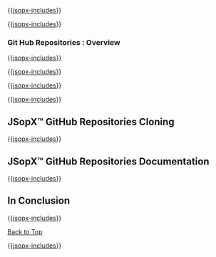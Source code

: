 ﻿{{[jsopx-includes](./DocsX/AllGlobal/Master/Includes/Content/Template/Technologies/GitHubRepositories/Header.md)}}

<!-- START JSOPX NOVA DOCX HEADER
group: 'Technologies'
subGroup: 'Git Hub Repositories'
isDraft: true
isProductionReady: true
toc: true
END JSOPX NOVA DOCX HEADER -->

{{[jsopx-includes](./DocsX/AllGlobal/Master/Includes/Content/Common/Draft-Notice.md)}}

### Git Hub Repositories : Overview

{{[jsopx-includes](./DocsX/AllGlobal/Master/Includes/Content/Template/Technologies/GitHubRepositories/Overview.md)}}

{{[jsopx-includes](./DocsX/AllGlobal/Master/Includes/Content/Common/Current-Phase.md)}}

{{[jsopx-includes](./DocsX/AllGlobal/Master/Includes/Content/Template/Technologies/GitHubRepositories/BodyContent.md)}}

{{[jsopx-includes](./DocsX/AllGlobal/Master/Includes/Content/Common/Alerts-Current.md)}}


## JSopX™ GitHub Repositories Cloning

{{[jsopx-includes](./DocsX/AllGlobal/Master/Includes/Content/Template/Technologies/GitHubRepositories/JsopxGitHubRepositoriesCloning.md)}}


## JSopX™ GitHub Repositories Documentation

{{[jsopx-includes](./DocsX/AllGlobal/Master/Includes/Content/Template/Technologies/GitHubRepositories/Documentation.md)}}

## In Conclusion

{{[jsopx-includes](./DocsX/AllGlobal/Master/Includes/Content/Template/Technologies/GitHubRepositories/InConclusion.md)}}

[Back to Top](#table-of-contents)

{{[jsopx-includes](./DocsX/AllGlobal/Master/Includes/Layout/Footer.md)}}
